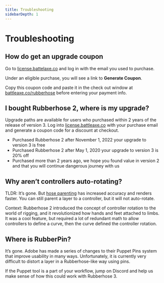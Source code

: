 ```yaml
---
title: Troubleshooting
sidebarDepth: 1
---
```


# Troubleshooting 

## How do get an upgrade coupon

Go to [license.battelaxe.co](https://license.battleaxe.co/) and log in with the email you used to purchase.

<Screenshot
    url="/rubberhose3/upgrade-login.png"
    alt="License login"
    outline
    round
    center />

Under an eligible purchase, you will see a link to **Generate Coupon**.

<Screenshot
    url="/rubberhose3/upgrade-generate.png"
    alt="Generate coupon"
    outline
    round
    center />

Copy this coupon code and paste it in the check out window at [battleaxe.co/rubberhose](https://www.battleaxe.co/rubberhose) before entering your payment info.

<Screenshot
    url="/rubberhose3/upgrade-checkout.png"
    alt="Checkout"
    outline
    round
    center />


## I bought Rubberhose 2, where is my upgrade?

Upgrade paths are available for users who purchased within 2 years of the release of version 3. Log into [license.battleaxe.co](https://license.battleaxe.co/) with your purchase email and generate a coupon code for a discount at checkout.

 - Purchased Rubberhose 2 after November 1, 2022 your upgrade to version 3 is free
 - Purchased Rubberhose 2 after May 1, 2020 your upgrade to version 3 is 20% off
 - Purchased more than 2 years ago, we hope you found value in version 2 and that you will continue dangerous journey with us



## Why aren’t controllers auto-rotating?

TLDR: It’s gone. But [hose parenting](./manage.html#parent-to-hose) has increased accuracy and renders faster. You can still parent a layer to a controller, but it will not auto-rotate.

Context: Rubberhose 2 introduced the concept of controller rotation to the world of rigging, and it revolutionized how hands and feet attached to limbs. It was a cool feature, but required a lot of redundant math to allow controllers to define a curve, then the curve defined the controller rotation.

## Where is RubberPin?

It’s gone. Adobe has made a series of changes to their Puppet Pins system that improve usability in many ways. Unfortunately, it is currently very difficult to distort a layer in a Rubberhose-like way using pins.

If the Puppet tool is a part of your workflow, jump on Discord and help us make sense of how this could work with Rubberhose 3.  
